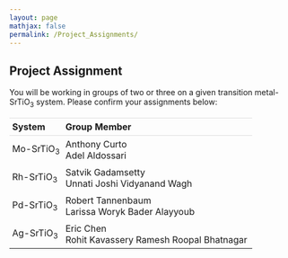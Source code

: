 ```yaml
---
layout: page
mathjax: false
permalink: /Project_Assignments/
---
```


## Project Assignment

You will be working in groups of two or three on a given transition metal-SrTiO<sub>3</sub> system. Please confirm your assignments below:
<style>
table {
    width:100%;
}
table, th, td {
    border-collapse: collapse;
}
th, td {
    padding: 5px;
    text-align: left;
}
th {
    border-top: 1px solid #ddd;
    border-bottom: 1px solid #ddd;
}
tr.last
{
    border-bottom: 1px solid #ddd;
}
table#t01 tr:nth-child(even) {
    background-color: #eee;
}
table#t01 tr:nth-child(odd) {
   background-color:#fff;
}
table#t01 th    {
    background-color: black;
    color: white;
}
</style>
<table>
<tr>
    <th>System</th>
    <th>Group Member</th>
</tr>
<tr>
    <td>Mo-SrTiO<sub>3</sub></td>
    <td>Anthony Curto<br>
        Adel Aldossari </td>
</tr>
<tr>
    <td>Rh-SrTiO<sub>3 </td>
    <td>Satvik Gadamsetty <br>
        Unnati Joshi 
        Vidyanand Wagh </td>

</tr>
<tr>
    <td>Pd-SrTiO<sub>3</td>
    <td>Robert Tannenbaum<br>
        Larissa Woryk
        Bader Alayyoub</td>

</tr>
<tr>
    <td>Ag-SrTiO<sub>3</td>
    <td>Eric Chen <br>
    Rohit Kavassery Ramesh 
    Roopal Bhatnagar </td>

</tr>


</table>
